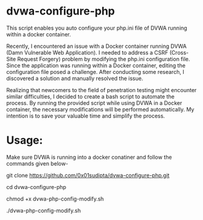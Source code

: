 # dvwa-configure-php

This script enables you auto configure your php.ini file of DVWA running within a docker container.

Recently, I encountered an issue with a Docker container running DVWA (Damn Vulnerable Web Application). I needed to address a CSRF (Cross-Site Request Forgery) problem by modifying the php.ini configuration file. Since the application was running within a Docker container, editing the configuration file posed a challenge. After conducting some research, I discovered a solution and manually resolved the issue.

Realizing that newcomers to the field of penetration testing might encounter similar difficulties, I decided to create a bash script to automate the process. By running the provided script while using DVWA in a Docker container, the necessary modifications will be performed automatically. My intention is to save your valuable time and simplify the process.

# Usage:

Make sure DVWA is running into a docker conatiner and follow the commands given below-

git clone https://github.com/0x01sudipta/dvwa-configure-php.git

cd dvwa-configure-php

chmod +x dvwa-php-config-modify.sh 

./dvwa-php-config-modify.sh 
